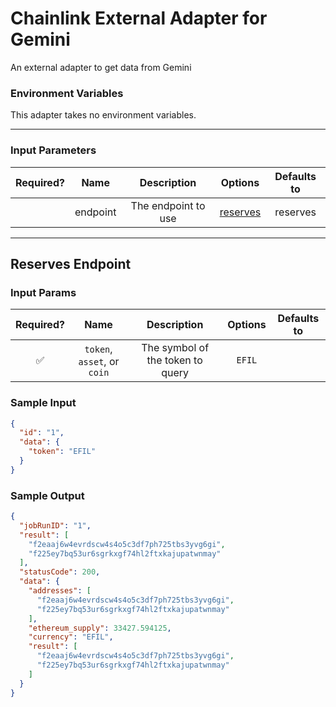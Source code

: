 # Chainlink External Adapter for Gemini

An external adapter to get data from Gemini

### Environment Variables

This adapter takes no environment variables.

---

### Input Parameters

| Required? |   Name   |     Description     |            Options             | Defaults to |
| :-------: | :------: | :-----------------: | :----------------------------: | :---------: |
|           | endpoint | The endpoint to use | [reserves](#Reserves-Endpoint) |  reserves   |

---

## Reserves Endpoint

### Input Params

| Required? |            Name             |           Description            | Options | Defaults to |
| :-------: | :-------------------------: | :------------------------------: | :-----: | :---------: |
|    ✅     | `token`, `asset`, or `coin` | The symbol of the token to query | `EFIL`  |             |

### Sample Input

```json
{
  "id": "1",
  "data": {
    "token": "EFIL"
  }
}
```

### Sample Output

```json
{
  "jobRunID": "1",
  "result": [
    "f2eaaj6w4evrdscw4s4o5c3df7ph725tbs3yvg6gi",
    "f225ey7bq53ur6sgrkxgf74hl2ftxkajupatwnmay"
  ],
  "statusCode": 200,
  "data": {
    "addresses": [
      "f2eaaj6w4evrdscw4s4o5c3df7ph725tbs3yvg6gi",
      "f225ey7bq53ur6sgrkxgf74hl2ftxkajupatwnmay"
    ],
    "ethereum_supply": 33427.594125,
    "currency": "EFIL",
    "result": [
      "f2eaaj6w4evrdscw4s4o5c3df7ph725tbs3yvg6gi",
      "f225ey7bq53ur6sgrkxgf74hl2ftxkajupatwnmay"
    ]
  }
}
```
